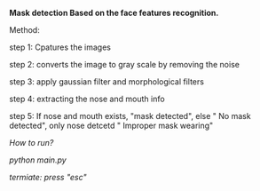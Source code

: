 **Mask detection Based on the face features recognition.**

Method:

  step 1: Cpatures the images
  
  step 2: converts the image to gray scale by removing the noise 
  
  step 3: apply gaussian filter and morphological filters
  
  step 4: extracting the nose and mouth info
  
  step 5: If nose and mouth exists, "mask detected", else " No mask detected", only nose detcetd " Improper mask wearing"


*How to run?*

*python main.py*

*termiate: press "esc"*

